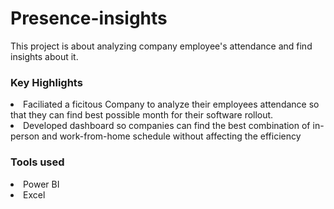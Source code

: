 # Presence-insights
<p> This project is about analyzing company employee's attendance and find insights about it. </p>
<h3> Key Highlights </h3>
<li> Faciliated a ficitous Company to analyze their employees attendance so that they can find best possible month for their software rollout.</li>
<li> Developed dashboard so companies can find the best combination of in-person and work-from-home schedule without affecting the efficiency </li>
<h3>Tools used</h3>
<li> Power BI </li>
<li> Excel </li>
